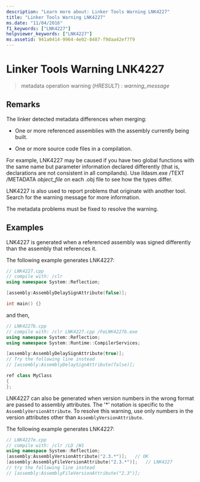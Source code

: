 ```yaml
---
description: "Learn more about: Linker Tools Warning LNK4227"
title: "Linker Tools Warning LNK4227"
ms.date: "11/04/2016"
f1_keywords: ["LNK4227"]
helpviewer_keywords: ["LNK4227"]
ms.assetid: 941a0414-9964-4e02-8487-f9daa42ef7f9
---
```

# Linker Tools Warning LNK4227

> metadata operation warning (*HRESULT*) : *warning_message*

## Remarks

The linker detected metadata differences when merging:

- One or more referenced assemblies with the assembly currently being built.

- One or more source code files in a compilation.

For example, LNK4227 may be caused if you have two global functions with the same name but parameter information declared differently (that is, declarations are not consistent in all compilands). Use ildasm.exe /TEXT /METADATA *object_file* on each .obj file to see how the types differ.

LNK4227 is also used to report problems that originate with another tool. Search for the warning message for more information.

The metadata problems must be fixed to resolve the warning.

## Examples

LNK4227 is generated when a referenced assembly was signed differently than the assembly that references it.

The following example generates LNK4227:

```cpp
// LNK4227.cpp
// compile with: /clr
using namespace System::Reflection;

[assembly:AssemblyDelaySignAttribute(false)];

int main() {}
```

and then,

```cpp
// LNK4227b.cpp
// compile with: /clr LNK4227.cpp /FeLNK4227b.exe
using namespace System::Reflection;
using namespace System::Runtime::CompilerServices;

[assembly:AssemblyDelaySignAttribute(true)];
// Try the following line instead
// [assembly:AssemblyDelaySignAttribute(false)];

ref class MyClass
{
};
```

LNK4227 can also be generated when version numbers in the wrong format are passed to assembly attributes.  The '*' notation is specific to the `AssemblyVersionAttribute`.  To resolve this warning, use only numbers in the version attributes other than `AssemblyVersionAttribute`.

The following example generates LNK4227:

```cpp
// LNK4227e.cpp
// compile with: /clr /LD /W1
using namespace System::Reflection;
[assembly:AssemblyVersionAttribute("2.3.*")];   // OK
[assembly:AssemblyFileVersionAttribute("2.3.*")];   // LNK4227
// try the following line instead
// [assembly:AssemblyFileVersionAttribute("2.3")];
```
